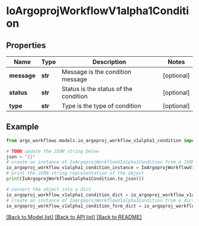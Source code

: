 # IoArgoprojWorkflowV1alpha1Condition


## Properties

Name | Type | Description | Notes
------------ | ------------- | ------------- | -------------
**message** | **str** | Message is the condition message | [optional] 
**status** | **str** | Status is the status of the condition | [optional] 
**type** | **str** | Type is the type of condition | [optional] 

## Example

```python
from argo_workflows.models.io_argoproj_workflow_v1alpha1_condition import IoArgoprojWorkflowV1alpha1Condition

# TODO update the JSON string below
json = "{}"
# create an instance of IoArgoprojWorkflowV1alpha1Condition from a JSON string
io_argoproj_workflow_v1alpha1_condition_instance = IoArgoprojWorkflowV1alpha1Condition.from_json(json)
# print the JSON string representation of the object
print(IoArgoprojWorkflowV1alpha1Condition.to_json())

# convert the object into a dict
io_argoproj_workflow_v1alpha1_condition_dict = io_argoproj_workflow_v1alpha1_condition_instance.to_dict()
# create an instance of IoArgoprojWorkflowV1alpha1Condition from a dict
io_argoproj_workflow_v1alpha1_condition_form_dict = io_argoproj_workflow_v1alpha1_condition.from_dict(io_argoproj_workflow_v1alpha1_condition_dict)
```
[[Back to Model list]](../README.md#documentation-for-models) [[Back to API list]](../README.md#documentation-for-api-endpoints) [[Back to README]](../README.md)


